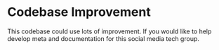 # Codebase Improvement

This codebase could use lots of improvement.  If you would like to help develop meta and documentation for this social media tech group.
